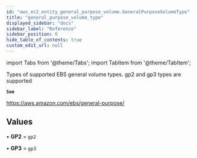 ```yaml
---
id: "aws_ec2_entity_general_purpose_volume.GeneralPurposeVolumeType"
title: "general_purpose_volume_type"
displayed_sidebar: "docs"
sidebar_label: "Reference"
sidebar_position: 0
hide_table_of_contents: true
custom_edit_url: null
---
```


import Tabs from '@theme/Tabs';
import TabItem from '@theme/TabItem';

Types of supported EBS general volume types. gp2 and gp3 types are supported

**`See`**

https://aws.amazon.com/ebs/general-purpose/

## Values

• **GP2** = `gp2`

• **GP3** = `gp3`
